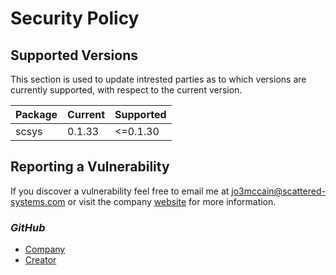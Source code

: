 # Security Policy

## Supported Versions

This section is used to update intrested parties as to which versions are currently supported, with respect to the current version.

| Package | Current | Supported |
|---------|---------|-----------|
| scsys   | 0.1.33   | <=0.1.30   |

## Reporting a Vulnerability

If you discover a vulnerability feel free to email me at jo3mccain@scattered-systems.com or visit the
company [website](https://scsys.eth.limo)
for more information.

### _GitHub_

* [Company](https://github.com/scattered-systems)
* [Creator](https://github.com/FL03)